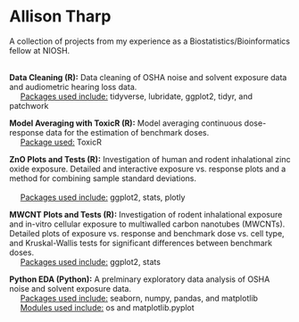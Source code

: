 # Allison Tharp
A collection of projects from my experience as a Biostatistics/Bioinformatics fellow at NIOSH. 

<br>**Data Cleaning (R):** Data cleaning of OSHA noise and solvent exposure data and audiometric hearing loss data.
<br>&nbsp;&nbsp;&nbsp;&nbsp; <ins>Packages used include:</ins> tidyverse, lubridate, ggplot2, tidyr, and patchwork

**Model Averaging with ToxicR (R):** Model averaging continuous dose-response data for the                                                     estimation of benchmark doses.
<br>&nbsp;&nbsp;&nbsp;&nbsp; <ins>Package used:</ins> ToxicR

**ZnO Plots and Tests (R):** Investigation of human and rodent inhalational zinc oxide exposure. Detailed and interactive exposure vs. response plots and a method for combining sample standard deviations.                                  
<br>&nbsp;&nbsp;&nbsp;&nbsp; <ins>Packages used include:</ins> ggplot2, stats, plotly

**MWCNT Plots and Tests (R):** Investigation of rodent inhalational exposure and in-vitro cellular exposure to multiwalled carbon nanotubes (MWCNTs). Detailed plots of exposure vs. response and benchmark dose vs. cell type, and Kruskal-Wallis tests for significant differences between benchmark doses.
<br>&nbsp;&nbsp;&nbsp;&nbsp; <ins>Packages used include:</ins> ggplot2, stats

**Python EDA (Python):** A prelminary exploratory data analysis of OSHA noise and solvent exposure data. 
<br>&nbsp;&nbsp;&nbsp;&nbsp; <ins>Packages used include:</ins> seaborn, numpy, pandas, and matplotlib 
<br>&nbsp;&nbsp;&nbsp;&nbsp; <ins>Modules used include:</ins> os and matplotlib.pyplot
<br>
